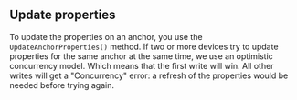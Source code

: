 ## Update properties

To update the properties on an anchor, you use the `UpdateAnchorProperties()` method. If two or more devices try to update properties for the same anchor at the same time, we use an optimistic concurrency model. Which means that the first write will win.  All other writes will get a "Concurrency" error: a refresh of the properties would be needed before trying again.
